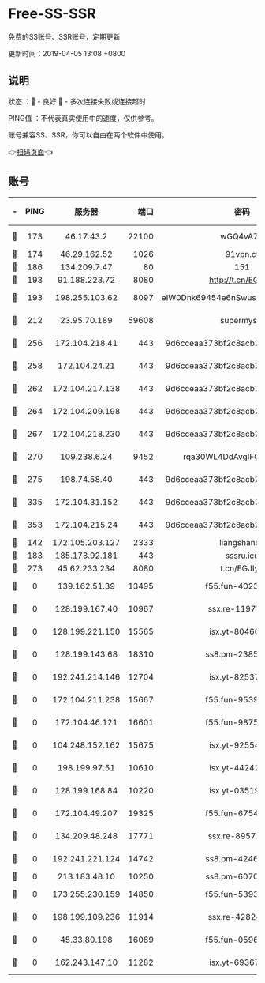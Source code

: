# Free-SS-SSR

免费的SS账号、SSR账号，定期更新

更新时间：2019-04-05 13:08 +0800

## 说明

状态     ：🙂 - 良好 🙁 - 多次连接失败或连接超时

PING值   ：不代表真实使用中的速度，仅供参考。

账号兼容SS、SSR，你可以自由在两个软件中使用。

👉[扫码页面](https://liesauer.github.io/Free-SS-SSR/)👈

## 账号

|-|PING|服务器|端口|密码|加密方式|区域|
|:----:|:----:|:-----:|-----:|:----:|:----:|:----:|
|🙂|173|46.17.43.2|22100|wGQ4vA7D|aes-256-gcm|RU|
|🙂|174|46.29.162.52|1026|91vpn.cf|rc4-md5|RU|
|🙂|186|134.209.7.47|80|151|chacha20|US|
|🙂|193|91.188.223.72|8080|http://t.cn/EGJIyrl|rc4-md5|RU|
|🙂|193|198.255.103.62|8097|eIW0Dnk69454e6nSwuspv9DmS201tQ0D|aes-256-cfb|US|
|🙂|212|23.95.70.189|59608|supermyssr|chacha20-ietf|US|
|🙂|256|172.104.218.41|443|9d6cceaa373bf2c8acb22e60b6a58be6|aes-256-cfb|US|
|🙂|258|172.104.24.21|443|9d6cceaa373bf2c8acb22e60b6a58be6|aes-256-cfb|US|
|🙂|262|172.104.217.138|443|9d6cceaa373bf2c8acb22e60b6a58be6|aes-256-cfb|US|
|🙂|264|172.104.209.198|443|9d6cceaa373bf2c8acb22e60b6a58be6|aes-256-cfb|US|
|🙂|267|172.104.218.230|443|9d6cceaa373bf2c8acb22e60b6a58be6|aes-256-cfb|US|
|🙂|270|109.238.6.24|9452|rqa30WL4DdAvgIFG6Fs3znzTa|aes-256-cfb|FR|
|🙂|275|198.74.58.40|443|9d6cceaa373bf2c8acb22e60b6a58be6|aes-256-cfb|US|
|🙂|335|172.104.31.152|443|9d6cceaa373bf2c8acb22e60b6a58be6|aes-256-cfb|US|
|🙂|353|172.104.215.24|443|9d6cceaa373bf2c8acb22e60b6a58be6|aes-256-cfb|US|
|🙂|142|172.105.203.127|2333|liangshanbo|chacha20|JP|
|🙂|183|185.173.92.181|443|sssru.icu|rc4-md5|RU|
|🙂|273|45.62.233.234|8080|t.cn/EGJIyrl|rc4-md5|CA|
|🙁|0|139.162.51.39|13495|f55.fun-40234705|aes-256-cfb|SG|
|🙁|0|128.199.167.40|10967|ssx.re-11977047|aes-256-cfb|SG|
|🙁|0|128.199.221.150|15565|isx.yt-80466912|aes-256-cfb|SG|
|🙁|0|128.199.143.68|18310|ss8.pm-23855418|aes-256-cfb|SG|
|🙁|0|192.241.214.146|12704|isx.yt-82537234|aes-256-cfb|US|
|🙁|0|172.104.211.238|15667|f55.fun-95394405|aes-256-cfb|US|
|🙁|0|172.104.46.121|16601|f55.fun-98755014|aes-256-cfb|SG|
|🙁|0|104.248.152.162|15675|isx.yt-92554482|aes-256-cfb|SG|
|🙁|0|198.199.97.51|10610|isx.yt-44242885|aes-256-cfb|US|
|🙁|0|128.199.168.84|10220|isx.yt-03519037|aes-256-cfb|SG|
|🙁|0|172.104.49.207|19325|f55.fun-67542122|aes-256-cfb|SG|
|🙁|0|134.209.48.248|17771|ssx.re-89572138|aes-256-cfb|US|
|🙁|0|192.241.221.124|14742|ss8.pm-42467261|aes-256-cfb|US|
|🙁|0|213.183.48.10|10250|ss8.pm-60707476|rc4-md5|RU|
|🙁|0|173.255.230.159|14850|f55.fun-53932757|aes-256-cfb|US|
|🙁|0|198.199.109.236|11914|ssx.re-42824797|aes-256-cfb|US|
|🙁|0|45.33.80.198|16089|f55.fun-05960276|aes-256-cfb|US|
|🙁|0|162.243.147.10|11282|isx.yt-69367620|aes-256-cfb|US|
